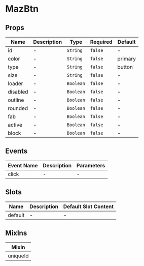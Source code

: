 # MazBtn

## Props

<!-- @vuese:MazBtn:props:start -->
|Name|Description|Type|Required|Default|
|---|---|---|---|---|
|id|-|`String`|`false`|-|
|color|-|`String`|`false`|primary|
|type|-|`String`|`false`|button|
|size|-|`String`|`false`|-|
|loader|-|`Boolean`|`false`|-|
|disabled|-|`Boolean`|`false`|-|
|outline|-|`Boolean`|`false`|-|
|rounded|-|`Boolean`|`false`|-|
|fab|-|`Boolean`|`false`|-|
|active|-|`Boolean`|`false`|-|
|block|-|`Boolean`|`false`|-|

<!-- @vuese:MazBtn:props:end -->


## Events

<!-- @vuese:MazBtn:events:start -->
|Event Name|Description|Parameters|
|---|---|---|
|click|-|-|

<!-- @vuese:MazBtn:events:end -->


## Slots

<!-- @vuese:MazBtn:slots:start -->
|Name|Description|Default Slot Content|
|---|---|---|
|default|-|-|

<!-- @vuese:MazBtn:slots:end -->


## MixIns

<!-- @vuese:MazBtn:mixIns:start -->
|MixIn|
|---|
|uniqueId|

<!-- @vuese:MazBtn:mixIns:end -->


